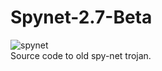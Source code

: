 # Spynet-2.7-Beta  
![spynet](https://github.com/De-eloper/Image-Storage/raw/main/spynet.png)  
Source code to old spy-net trojan.  
